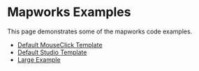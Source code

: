 # Mapworks Examples

This page demonstrates some of the mapworks code examples.
- [Default MouseClick Template](./default-mouseclick-template)
- [Default Studio Template](./default-studio-template)
- [Large Example](./README)